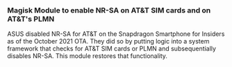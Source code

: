 ### Magisk Module to enable NR-SA on AT&T SIM cards and on AT&T's PLMN
ASUS disabled NR-SA for AT&T on the Snapdragon Smartphone for Insiders as of the October 2021 OTA. They did so by putting logic into a system framework that checks for AT&T SIM cards or PLMN and subsequentially disables NR-SA. This module restores that functionality.

